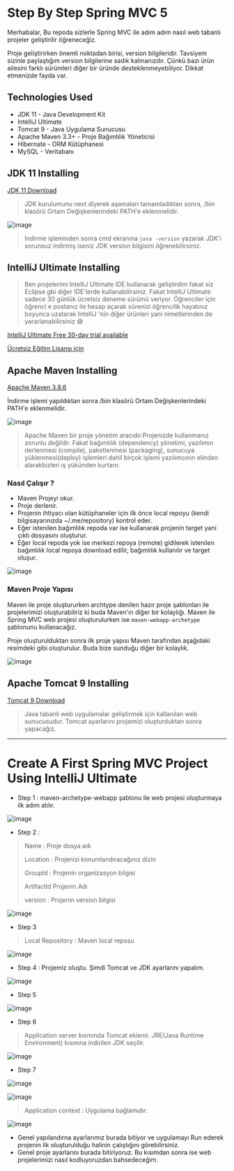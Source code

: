 # Step By Step Spring MVC 5
Merhabalar,
Bu repoda sizlerle Spring MVC ile adım adım nasıl web tabanlı projeler geliştirilir öğreneceğiz.


Proje geliştirirken önemli noktadan birisi, version bilgileridir. Tavsiyem sizinle paylaştığım version bilgilerine sadık kalmanızdır.
Çünkü bazı ürün ailesini farklı sürümleri diğer bir üründe desteklenmeyebiliyor. Dikkat etmenizde fayda var.




##  Technologies Used 
- JDK 11 - Java Development Kit 
- IntelliJ Ultimate 
- Tomcat 9 - Java Uygulama Sunucusu
- Apache Maven 3.3+ - Proje Bağımlılık Yöneticisi
- Hibernate - ORM Kütüphanesi
- MySQL - Veritabanı

## JDK 11 Installing
[JDK 11 Download](https://www.oracle.com/java/technologies/downloads/#java11)
> JDK kurulumunu next diyerek aşamaları tamamladıktan sonra, /bin klasörü Ortam Değişkenlerindeki PATH'e eklenmelidir.

![image](https://user-images.githubusercontent.com/78444522/173260445-7146593a-70ec-4f73-8a15-85db3d2a88bd.png)

> İndirme işleminden sonra cmd ekranına
`java -version` yazarak JDK'i sorunsuz indirmiş iseniz JDK version bilgisini öğrenebilirsiniz.

## IntelliJ Ultimate Installing
> Ben projelerimi IntelliJ Ultimate IDE kullanarak geliştirdim fakat siz Eclipse gbi diğer IDE'lerde kullanabilirsiniz.
> Fakat IntelliJ Ultimate sadece 30 günlük ücretsiz deneme sürümü veriyor. Öğrenciler için öğrenci e postanız ile hesap açarak 
> sürenizi öğrencilik hayatınız boyunca uzatarak IntelliJ 'nin diğer ürünleri yani nimetlerinden de yararlanabilirsiniz 😅

[IntelliJ Ultimate Free 30-day trial available](https://www.jetbrains.com/idea/download/#section=windows)

[Ücretsiz Eğitim Lisansı için](https://www.jetbrains.com/community/education/#students)

## Apache Maven Installing
[Apache Maven 3.8.6](https://maven.apache.org/download.cgi)

 İndirme işlemi yapıldıktan sonra /bin klasörü Ortam Değişkenlerindeki PATH'e eklenmelidir.
 
 ![image](https://user-images.githubusercontent.com/78444522/173260404-cf26d808-36c7-4b27-acf0-22f40c4f876d.png)


>Apache Maven bir proje yönetim aracıdır.Projenizde kullanmanız zorunlu değildir. Fakat bağımlılık (dependency) yönetimi,
yazılımın derlenmesi (compile), paketlenmesi (packaging), sunucuya yüklenmesi(deploy) işlemleri dahil birçok işlemi yazılımcının elinden alarakbizleri iş yükünden kurtarır.

### Nasıl Çalışır ?
- Maven Projeyi okur.
- Proje derlenir.
- Projenin ihtiyacı olan kütüphaneler için ilk önce local repoyu (kendi bilgisayarınızda  ~/.me/repository) kontrol eder.
- Eğer istenilen bağımlılık repoda var ise kullanarak projenin target yani çıktı dosyasını oluşturur.
- Eğer local repoda yok ise merkezi repoya (remote) gidilerek istenilen bağımlılık local repoya download edilir, bağımlılık kullanılır ve target oluşur.

![image](https://user-images.githubusercontent.com/78444522/173258759-626c6ba8-7df4-4eee-9ae5-36fd356f6180.png)

### Maven Proje Yapısı
Maven ile proje oluştururken archtype denilen hazır proje şablonları ile projelerimizi oluşturabiliriz ki buda Maven'ın diğer bir kolaylığı.
Maven ile Spring MVC web projesi oluşturulurken ise `maven-webapp-archetype` şablonunu kullanacağız.

Proje oluşturulduktan sonra ilk proje yapısı Maven tarafından aşağıdaki resimdeki gibi oluşturulur. Buda bize sunduğu diğer bir kolaylık.

![image](https://user-images.githubusercontent.com/78444522/173260156-64ee8b4d-b5b4-41db-8f1f-87bec76bc644.png)



## Apache Tomcat 9 Installing
[Tomcat 9 Download](https://tomcat.apache.org/download-90.cgi)

> Java tabanlı web uygulamalar geliştirmek için kallanılan web sunucusudur. Tomcat ayarlarını projemizi oluşturduktan sonra yapacağız.

--------------

# Create A First Spring MVC Project Using IntelliJ Ultimate

- Step 1 : maven-archetype-webapp şablonu ile web projesi oluşturmaya ilk adım atılır.

![image](https://user-images.githubusercontent.com/78444522/173262221-903d9332-d0c6-453d-9a69-ac2d57b0ff6e.png)


- Step 2 : 
>  Name : Proje dosya adı
>  
> Location : Projenizi konumlandıracağınız dizin
> 
> GroupId : Projenin organizasyon bilgisi
> 
> ArtifactId Projenin Adı
>
> version : Projenin version bilgisi

![image](https://user-images.githubusercontent.com/78444522/173262367-75d306f0-3388-4b9d-97cb-72d3f78d66f1.png)


- Step 3 
> Local Repository : Maven local reposu

![image](https://user-images.githubusercontent.com/78444522/173262511-46318fa3-56f6-4bc9-8b2d-f9789471ca75.png)


- Step 4 : Projemiz oluştu. Şimdi Tomcat ve JDK ayarlarını yapalım.

![image](https://user-images.githubusercontent.com/78444522/173262542-bc303ba6-697f-4b5a-95f6-c9ce6efd3ed4.png)


- Step 5

![image](https://user-images.githubusercontent.com/78444522/173262606-fba0af3f-facf-456d-b46e-1c082a723e56.png)


- Step 6
> Application server kısmında Tomcat eklenir.
> JRE(Java Runtime Environment) kısmına indirilen JDK seçilir.

![image](https://user-images.githubusercontent.com/78444522/173262659-6b50a053-5554-433e-aa48-b6e08a004402.png)

- Step 7

![image](https://user-images.githubusercontent.com/78444522/173262703-7b96978f-3b96-4f76-97bc-d1059053f90c.png)

![image](https://user-images.githubusercontent.com/78444522/173264035-9f95bd4b-c637-406f-8d6d-ba32ce6e54d7.png)

>Application context : Uygulama bağlamıdır.

![image](https://user-images.githubusercontent.com/78444522/173264079-25181081-c449-4988-8e92-4bfd341319fe.png)



- Genel yapılandırna ayarlarımız burada bitiyor ve uygulamayı Run ederek projenin ilk oluşturulduğu halinin çalıştığını  görebilirsiniz.
- Genel proje ayarlarını burada bitiriyoruz. Bu kısımdan sonra ise web projelerimizi nasıl kodluyoruzdan bahsedeceğim.
































